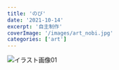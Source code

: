 ```yaml
---
title: 'のび'
date: '2021-10-14'
excerpt: '自主制作'
coverImage: '/images/art_nobi.jpg'
categories: ['art']
--- 
```


![イラスト画像01](/images/art_nobi.jpg)  